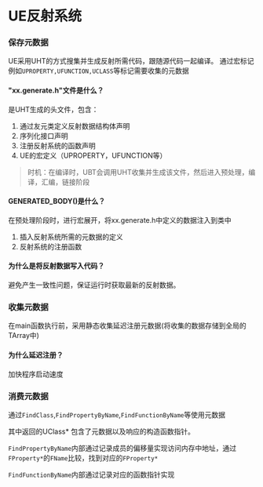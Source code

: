 # UE反射系统

### 保存元数据

UE采用UHT的方式搜集并生成反射所需代码，跟随源代码一起编译。
通过宏标记例如``UPROPERTY,UFUNCTION,UCLASS``等标记需要收集的元数据

#### "xx.generate.h"文件是什么？

是UHT生成的头文件，包含：
1. 通过友元类定义反射数据结构体声明
2. 序列化接口声明
3. 注册反射系统的函数声明
4. UE的宏定义（UPROPERTY，UFUNCTION等）

> 时机：在编译时，UBT会调用UHT收集并生成该文件，然后进入预处理，编译，汇编，链接阶段

#### GENERATED_BODY()是什么？

在预处理阶段时，进行宏展开，将xx.generate.h中定义的数据注入到类中
1. 插入反射系统所需的元数据的定义
2. 反射系统的注册函数

#### 为什么是将反射数据写入代码？

避免产生一致性问题，保证运行时获取最新的反射数据。

### 收集元数据

在main函数执行前，采用静态收集延迟注册元数据(将收集的数据存储到全局的TArray中)

#### 为什么延迟注册？

加快程序启动速度

### 消费元数据

通过``FindClass``,``FindPropertyByName``,``FindFunctionByName``等使用元数据

其中返回的UClass* 包含了元数据以及响应的构造函数指针。

``FindPropertyByName``内部通过记录成员的偏移量实现访问内存中地址，通过``FProperty*``的``FName``比较，找到对应的``FProperty*``

``FindFunctionByName``内部通过记录对应的函数指针实现
